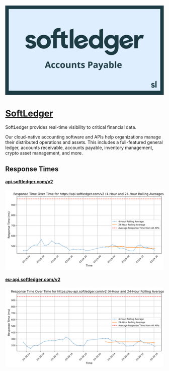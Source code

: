 [![Visit SoftLedger](imagePreview.jpg)](https://softledger.com)

# [SoftLedger](https://softledger.com)

SoftLedger provides real-time visibility to critical financial data.

Our cloud-native accounting software and APIs help organizations manage their distributed operations and assets.  This includes a full-featured general ledger, accounts receivable, accounts payable, inventory management, crypto asset management, and more.

## Response Times

#### [api.softledger.com/v2](https://api.softledger.com/v2)

![api.softledger.com/v2](response-time-charts/6170692e736f66746c65646765722e636f6d2f7632.svg)
#### [eu-api.softledger.com/v2](https://eu-api.softledger.com/v2)

![eu-api.softledger.com/v2](response-time-charts/65752d6170692e736f66746c65646765722e636f6d2f7632.svg)
